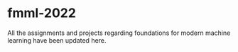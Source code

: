 # fmml-2022
All the assignments and projects regarding foundations for modern machine learning have been updated here.
